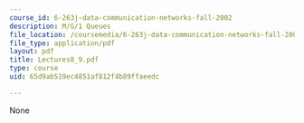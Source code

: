 ```yaml
---
course_id: 6-263j-data-communication-networks-fall-2002
description: M/G/1 Queues
file_location: /coursemedia/6-263j-data-communication-networks-fall-2002/65d9ab519ec4851af812f4b89ffaeedc_Lectures8_9.pdf
file_type: application/pdf
layout: pdf
title: Lectures8_9.pdf
type: course
uid: 65d9ab519ec4851af812f4b89ffaeedc

---
```

None